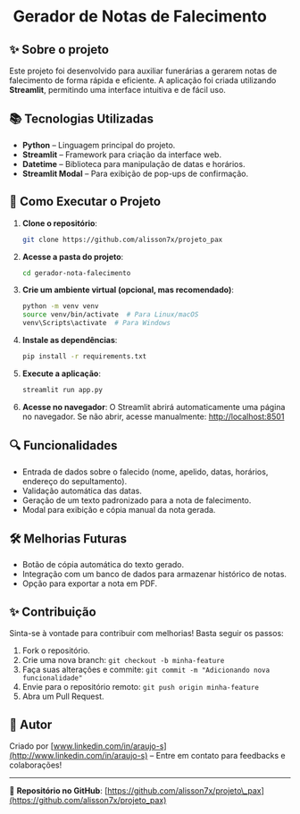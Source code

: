 #  Gerador de Notas de Falecimento

## ✨ Sobre o projeto

Este projeto foi desenvolvido para auxiliar funerárias a gerarem notas de falecimento de forma rápida e eficiente. A aplicação foi criada utilizando **Streamlit**, permitindo uma interface intuitiva e de fácil uso.

## 📚 Tecnologias Utilizadas

- **Python** – Linguagem principal do projeto.
- **Streamlit** – Framework para criação da interface web.
- **Datetime** – Biblioteca para manipulação de datas e horários.
- **Streamlit Modal** – Para exibição de pop-ups de confirmação.

## 🔧 Como Executar o Projeto

1. **Clone o repositório**:
   ```sh
   git clone https://github.com/alisson7x/projeto_pax
   ```
2. **Acesse a pasta do projeto**:
   ```sh
   cd gerador-nota-falecimento
   ```
3. **Crie um ambiente virtual (opcional, mas recomendado)**:
   ```sh
   python -m venv venv
   source venv/bin/activate  # Para Linux/macOS
   venv\Scripts\activate  # Para Windows
   ```
4. **Instale as dependências**:
   ```sh
   pip install -r requirements.txt
   ```
5. **Execute a aplicação**:
   ```sh
   streamlit run app.py
   ```
6. **Acesse no navegador**:
   O Streamlit abrirá automaticamente uma página no navegador. Se não abrir, acesse manualmente: [http://localhost:8501](http://localhost:8501)

## 🔍 Funcionalidades

- Entrada de dados sobre o falecido (nome, apelido, datas, horários, endereço do sepultamento).
- Validação automática das datas.
- Geração de um texto padronizado para a nota de falecimento.
- Modal para exibição e cópia manual da nota gerada.

## 🛠 Melhorias Futuras

- Botão de cópia automática do texto gerado.
- Integração com um banco de dados para armazenar histórico de notas.
- Opção para exportar a nota em PDF.

## ✨ Contribuição

Sinta-se à vontade para contribuir com melhorias! Basta seguir os passos:

1. Fork o repositório.
2. Crie uma nova branch: `git checkout -b minha-feature`
3. Faça suas alterações e commite: `git commit -m "Adicionando nova funcionalidade"`
4. Envie para o repositório remoto: `git push origin minha-feature`
5. Abra um Pull Request.

## 👥 Autor

Criado por [www.linkedin.com/in/araujo-s](http://www.linkedin.com/in/araujo-s) – Entre em contato para feedbacks e colaborações!

---

🔗 **Repositório no GitHub**: [https://github.com/alisson7x/projeto\_pax](https://github.com/alisson7x/projeto_pax)
